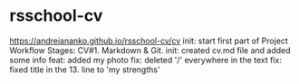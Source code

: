 # rsschool-cv
https://andreiananko.github.io/rsschool-cv/cv
init: start first part of Project Workflow Stages: CV#1. Markdown & Git.
init: created cv.md file and added some info
feat: added my photo
fix: deleted '/' everywhere in the text
fix: fixed title in the 13. line to 'my strengths'